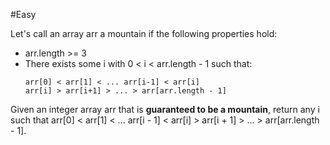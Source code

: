#Easy

Let's call an array arr a mountain if the following properties hold:

-   arr.length >= 3
-   There exists some i with 0 < i < arr.length - 1 such that:
    ```
    arr[0] < arr[1] < ... arr[i-1] < arr[i]
    arr[i] > arr[i+1] > ... > arr[arr.length - 1]
    ```

Given an integer array arr that is **guaranteed to be a mountain**, return any i such that arr[0] < arr[1] < ... arr[i - 1] < arr[i] > arr[i + 1] > ... > arr[arr.length - 1].
